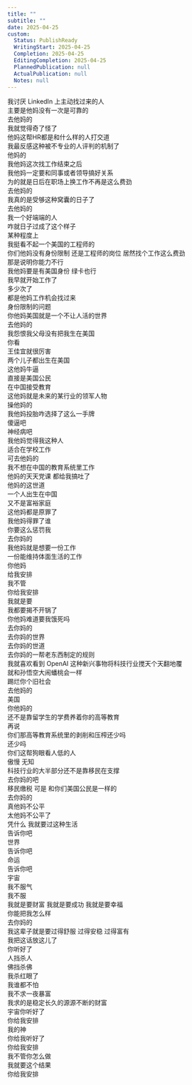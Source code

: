 ```yaml
---
title: ""
subtitle: ""
date: 2025-04-25
custom:
  Status: PublishReady
  WritingStart: 2025-04-25
  Completion: 2025-04-25
  EditingCompletion: 2025-04-25
  PlannedPublication: null
  ActualPublication: null
  Notes: null
---        
```

我讨厌 LinkedIn 上主动找过来的人        
主要是他妈没有一次是可靠的        
去他妈的          
我就觉得奇了怪了        
他妈这帮HR都是和什么样的人打交道        
我最反感这种被不专业的人评判的机制了        
他妈的          
我他妈这次找工作结束之后        
我他妈一定要和同事或者领导搞好关系        
为的就是日后在职场上换工作不再是这么费劲        
去他妈的          
我真的是受够这种窝囊的日子了        
去他妈的        
我一个好端端的人        
咋就日子过成了这个样子          
某种程度上        
我挺看不起一个美国的工程师的        
你们他妈没有身份限制 还是工程师的岗位 居然找个工作这么费劲        
那是说明你能力不行        
我他妈要是有美国身份 绿卡也行        
我早就开始工作了        
多少次了        
都是他妈工作机会找过来        
身份限制的问题        
你他妈美国就是一个不让人活的世界        
去他妈的        
我怨恨我父母没有把我生在美国          
你看        
王佳宜就很厉害        
两个儿子都出生在美国        
这他妈牛逼        
直接是美国公民        
在中国接受教育        
这他妈就是未来的某行业的领军人物        
操他妈的        
我他妈投胎咋选择了这么一手牌        
傻逼吧        
神经病吧          
我他妈觉得我这种人        
适合在学校工作        
可去他妈的        
我不想在中国的教育系统里工作        
他妈的天天党课 都给我搞吐了          
他妈的这世道        
一个人出生在中国        
又不是富裕家庭        
这他妈都是原罪了          
我他妈得罪了谁        
你要这么惩罚我        
去你妈的          
我他妈就是想要一份工作        
一份能维持体面生活的工作        
你他妈        
给我安排        
我不管        
你给我安排        
我就是要        
我都要揭不开锅了        
你他妈难道要我饿死吗          
去你妈的        
去你妈的世界        
去你妈的世道        
去你妈的一帮老东西制定的规则          
我就喜欢看到 OpenAI 这种新兴事物将科技行业搅天个天翻地覆        
就和孙悟空大闹蟠桃会一样        
踢烂你个旧社会        
去他妈的          
美国        
你他妈的        
还不是靠留学生的学费养着你的高等教育        
再说        
你们那高等教育系统里的剥削和压榨还少吗        
还少吗          
你们这帮狗眼看人低的人        
傲慢 无知        
科技行业的大半部分还不是靠移民在支撑        
去你妈的吧        
移民缴税 可是 和你们美国公民是一样的        
去你妈的        
真他妈不公平        
太他妈不公平了        
凭什么 我就要过这种生活          
告诉你吧        
世界        
告诉你吧        
命运        
告诉你吧        
宇宙        
我不服气        
我不服          
我就是要财富 我就是要成功 我就是要幸福        
你能把我怎么样          
去你妈的          
我这辈子就是要过得舒服 过得安稳 过得富有        
我把这话放这儿了        
你听好了          
人挡杀人        
佛挡杀佛          
我杀红眼了        
我谁都不怕          
我不求一夜暴富        
我求的是稳定长久的源源不断的财富          
宇宙你听好了        
你给我安排        
我的神        
你给我听好了        
你给我安排        
我不管你怎么做        
我就要这个结果        
你给我安排          
      
